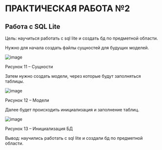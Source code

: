 # ПРАКТИЧЕСКАЯ РАБОТА №2
## Работа с SQL Lite
Цель: научиться работать с sql lite и создать бд по предметной области.

Нужно для начала создать файлы сущностей для будущих моделей.

 ![image](https://user-images.githubusercontent.com/77003061/202014360-bce6ba68-347f-4e1a-bb7d-e6a802bb4ab0.png)

Рисунок 11 – Сущности

Затем нужно создать модели, через которые будут заполняться таблицы.
 
 ![image](https://user-images.githubusercontent.com/77003061/202014437-9bad5002-e495-4525-8bc5-4ae570abf99e.png)

Рисунок 12 – Модели

Далее будет происходить инициализация и заполнение таблиц.

 ![image](https://user-images.githubusercontent.com/77003061/202014481-4b11a269-5783-42da-8a79-1c1875aa20ab.png)

Рисунок 13 – Инициализация БД

Вывод: научились работать с sql lite и создали бд по предметной области.

